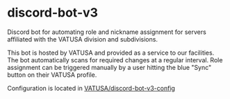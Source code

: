 # discord-bot-v3

Discord bot for automating role and nickname assignment for servers affiliated with the VATUSA division and subdivisions.

This bot is hosted by VATUSA and provided as a service to our facilities. The bot automatically scans for required changes at a regular interval. Role assignment can be triggered manually by a user hitting the blue "Sync" button on their VATUSA profile.

Configuration is located in [VATUSA/discord-bot-v3-config](https://github.com/VATUSA/discord-bot-v3-config)

